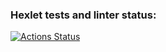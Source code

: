 ### Hexlet tests and linter status:
[![Actions Status](https://github.com/titanmen1/frontend-project-lvl1/workflows/hexlet-check/badge.svg)](https://github.com/titanmen1/frontend-project-lvl1/actions)